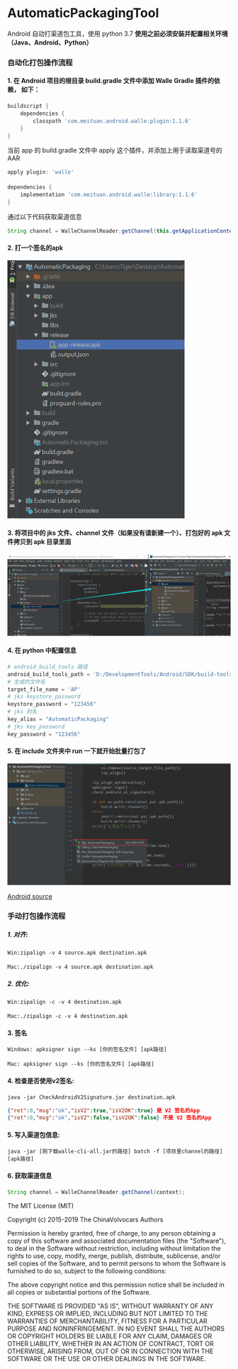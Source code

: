 # AutomaticPackagingTool
Android 自动打渠道包工具，使用 python 3.7 **使用之前必须安装并配置相关环境（Java、Android、Python）**

### 自动化打包操作流程
#### **1.** 在 Android 项目的根目录 build.gradle 文件中添加 Walle Gradle 插件的依赖， 如下：
```gradle
buildscript {
    dependencies {
        classpath 'com.meituan.android.walle:plugin:1.1.6'
    }
}
```

当前 app 的 build.gradle 文件中 apply 这个插件，并添加上用于读取渠道号的AAR
```gradle
apply plugin: 'walle'

dependencies {
    implementation 'com.meituan.android.walle:library:1.1.6'
}
```

通过以下代码获取渠道信息
```java
String channel = WalleChannelReader.getChannel(this.getApplicationContext());
```
#### **2.** 打一个签名的apk
<img src="https://github.com/ChinaVolvocars/AutomaticPackagingTool/blob/master/img/build_apk.png">

#### **3.** 将项目中的 jks 文件、channel 文件（如果没有请新建一个）、打包好的 apk 文件拷贝到 apk 目录里面
<img src="https://github.com/ChinaVolvocars/AutomaticPackagingTool/blob/master/img/copy_file.png">

#### **4.** 在 python 中配置信息
```python
# android_build_tools 路径
android_build_tools_path = 'D:/DevelopmentTools/Android/SDK/build-tools/28.0.0/'
# 生成的文件名
target_file_name = 'AP'
# jks keystore_password
keystore_password = "123456"
# jks 别名
key_alias = "AutomaticPackaging"
# jks key_password
key_password = "123456"
```

#### **5.** 在 include 文件夹中 run 一下就开始批量打包了
<img src="https://github.com/ChinaVolvocars/AutomaticPackagingTool/blob/master/img/run.png">

[Android source](https://github.com/ChinaVolvocars/AutomaticPackaging/)

### 手动打包操作流程


##### **1.** 对齐:
```
Win:zipalign -v 4 source.apk destination.apk

Mac:./zipalign -v 4 source.apk destination.apk
```

##### **2.** 优化:
```
Win:zipalign -c -v 4 destination.apk

Mac:./zipalign -c -v 4 destination.apk
```

#### **3.** 签名
```
Windows: apksigner sign --ks [你的签名文件] [apk路径]

Mac: apksigner sign --ks [你的签名文件] [apk路径]
```

#### **4.** 检查是否使用v2签名:
```
java -jar CheckAndroidV2Signature.jar destination.apk
```

```json
{"ret":0,"msg":"ok","isV2":true,"isV2OK":true} 是 V2 签名的App
{"ret":0,"msg":"ok","isV2":false,"isV2OK":false} 不是 V2 签名的App
```

#### **5.** 写入渠道包信息:
```
java -jar [刚下载walle-cli-all.jar的路径] batch -f [项目里channel的路径]  [apk路径]
```

#### **6.** 获取渠道信息

```java
String channel = WalleChannelReader.getChannel(context);
```


The MIT License (MIT)

Copyright (c) 2015-2019 The ChinaVolvocars Authors

Permission is hereby granted, free of charge, to any person obtaining a copy
of this software and associated documentation files (the "Software"), to deal
in the Software without restriction, including without limitation the rights
to use, copy, modify, merge, publish, distribute, sublicense, and/or sell
copies of the Software, and to permit persons to whom the Software is
furnished to do so, subject to the following conditions:

The above copyright notice and this permission notice shall be included in all
copies or substantial portions of the Software.

THE SOFTWARE IS PROVIDED "AS IS", WITHOUT WARRANTY OF ANY KIND, EXPRESS OR
IMPLIED, INCLUDING BUT NOT LIMITED TO THE WARRANTIES OF MERCHANTABILITY,
FITNESS FOR A PARTICULAR PURPOSE AND NONINFRINGEMENT. IN NO EVENT SHALL THE
AUTHORS OR COPYRIGHT HOLDERS BE LIABLE FOR ANY CLAIM, DAMAGES OR OTHER
LIABILITY, WHETHER IN AN ACTION OF CONTRACT, TORT OR OTHERWISE, ARISING FROM,
OUT OF OR IN CONNECTION WITH THE SOFTWARE OR THE USE OR OTHER DEALINGS IN THE
SOFTWARE.
